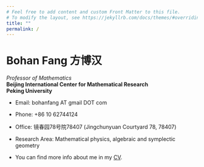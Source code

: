 ```yaml
---
# Feel free to add content and custom Front Matter to this file.
# To modify the layout, see https://jekyllrb.com/docs/themes/#overriding-theme-defaults
title: ""
permalink: /
---
```


# Bohan Fang 方博汉

*Professor of Mathematics*  
**Beijing International Center for Mathematical Research**  
**Peking University**

- Email: bohanfang AT gmail DOT com

- Phone: +86 10 62744124

- Office: 镜春园78号院78407 (Jingchunyuan Courtyard 78, 78407)

- Research Area: Mathematical physics, algebraic and symplectic geometry

- You can find more info about me in my [CV](/cv.pdf).
